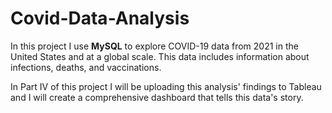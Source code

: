 # Covid-Data-Analysis
In this project I use **MySQL** to explore COVID-19 data from 2021 in the United States and at a global scale. This data includes information about infections, deaths, and vaccinations.

In Part IV of this project I will be uploading this analysis' findings to Tableau and I will create a comprehensive dashboard that tells this data's story.
